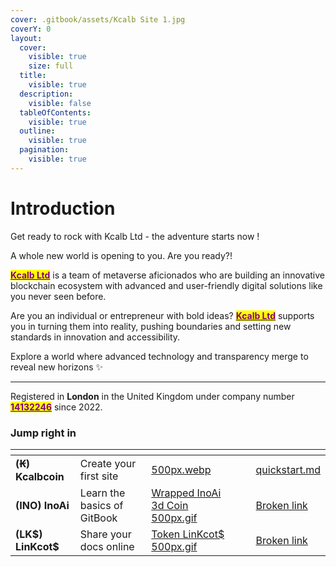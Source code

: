 ```yaml
---
cover: .gitbook/assets/Kcalb Site 1.jpg
coverY: 0
layout:
  cover:
    visible: true
    size: full
  title:
    visible: true
  description:
    visible: false
  tableOfContents:
    visible: true
  outline:
    visible: true
  pagination:
    visible: true
---
```


# Introduction

Get ready to rock with Kcalb Ltd - the adventure starts now !

A whole new world is opening to you. Are you ready?!

[<mark style="color:purple;">**Kcalb Ltd**</mark>](https://kcalb.org/) is a team of metaverse aficionados who are building an innovative blockchain ecosystem with advanced and user-friendly digital solutions like you never seen before.

Are you an individual or entrepreneur with bold ideas? [<mark style="color:purple;">**Kcalb Ltd**</mark>](https://kcalb.org/) supports you in turning them into reality, pushing boundaries and setting new standards in innovation and accessibility.

Explore a world where advanced technology and transparency merge to reveal new horizons ✨

***

Registered in **London** in the United Kingdom under company number [<mark style="color:purple;">**14132246**</mark>](https://find-and-update.company-information.service.gov.uk/company/14132246) since 2022.&#x20;

### Jump right in

<table data-view="cards"><thead><tr><th></th><th></th><th data-hidden data-card-cover data-type="files"></th><th data-hidden></th><th data-hidden data-card-target data-type="content-ref"></th></tr></thead><tbody><tr><td> <strong>(Ꞣ) Kcalbcoin</strong></td><td>Create your first site</td><td><a href=".gitbook/assets/500px.webp">500px.webp</a></td><td></td><td><a href="getting-started/quickstart.md">quickstart.md</a></td></tr><tr><td><strong>(INO) InoAi</strong></td><td>Learn the basics of GitBook</td><td><a href=".gitbook/assets/Wrapped InoAi 3d Coin 500px.gif">Wrapped InoAi 3d Coin 500px.gif</a></td><td></td><td><a href="broken-reference">Broken link</a></td></tr><tr><td><strong>(LK$) LinKcot$</strong></td><td>Share your docs online</td><td><a href=".gitbook/assets/Token LinKcot$ 500px.gif">Token LinKcot$ 500px.gif</a></td><td></td><td><a href="broken-reference">Broken link</a></td></tr></tbody></table>
